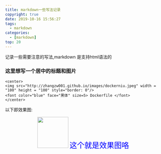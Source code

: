 ```yaml
---
title: markdown一些写法记录
copyright: true
date: 2019-10-16 15:56:27
tags:
  - markdown
categories:
  - [markdown]
top: 20
---
```


记录一些需要注意的写法,markdown 是支持html语法的
<!--more-->

### 这里想写一个居中的标题和图片

```
<center>
<img src="http://zhangzw001.github.io/images/dockerniu.jpeg" width = "100" height = "100" style="border: 0"/>
<font color="blue" face="黑体" size=5> Dockerfile </font>
</center>
```

以下即效果图:

<center>
<img src="http://zhangzw001.github.io/images/dockerniu.jpeg" width = "100" height = "100" style="border: 0"/>
<font color="blue" face="黑体" size=5> 这个就是效果图咯 </font>
</center>


